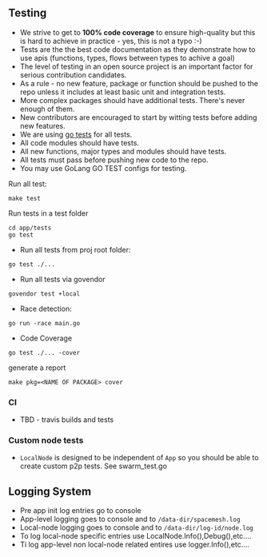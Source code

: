 ## Testing

- We strive to get to **100% code coverage** to ensure high-quality but this is hard to achieve in practice - yes, this is not a typo :-)
- Tests are the the best code documentation as they demonstrate how to use apis (functions, types, flows between types to achive a goal)
- The level of testing in an open source project is an important factor for serious contribution candidates.
- As a rule - no new feature, package or function should be pushed to the repo unless it includes at least basic unit and integration tests.
- More complex packages should have additional tests. There's never enough of them.
- New contributors are encouraged to start by witting tests before adding new features.
- We are using [go tests](https://golang.org/pkg/testing/) for all tests.
- All code modules should have tests.
- All new functions, major types and modules should have tests.
- All tests must pass before pushing new code to the repo.
- You may use GoLang GO TEST configs for testing.

Run all test:
```
make test
```

Run tests in a test folder

```
cd app/tests
go test
```

- Run all tests from proj root folder:
```
go test ./...
```

- Run all tests via govendor
```
govendor test +local
```

- Race detection:

```
go run -race main.go
```

- Code Coverage
```
go test ./... -cover
```

generate a report
```
make pkg=<NAME OF PACKAGE> cover
```

### CI
- TBD - travis builds and tests

### Custom node tests
- `LocalNode` is designed to be independent of `App` so you should be able to create custom p2p tests. See swarm_test.go


## Logging System
- Pre app init log entries go to console
- App-level logging goes to console and to  `/data-dir/spacemesh.log`
- Local-node logging goes to console and to `/data-dir/log-id/node.log`
- To log local-node specific entries use LocalNode.Info(),Debug(),etc....
- Ti log app-level non local-node related entires use logger.Info(),etc....

